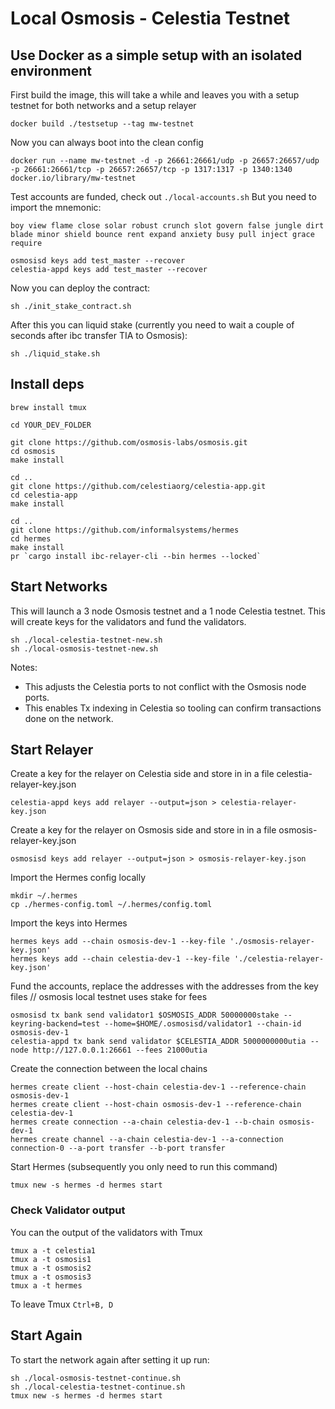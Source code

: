 # Local Osmosis - Celestia Testnet

## Use Docker as a simple setup with an isolated environment

First build the image, this will take a while and leaves you with a setup testnet for both networks and a setup relayer

```
docker build ./testsetup --tag mw-testnet
```

Now you can always boot into the clean config

```
docker run --name mw-testnet -d -p 26661:26661/udp -p 26657:26657/udp -p 26661:26661/tcp -p 26657:26657/tcp -p 1317:1317 -p 1340:1340 docker.io/library/mw-testnet
```

Test accounts are funded, check out `./local-accounts.sh`
But you need to import the mnemonic:

```
boy view flame close solar robust crunch slot govern false jungle dirt blade minor shield bounce rent expand anxiety busy pull inject grace require
```

```
osmosisd keys add test_master --recover
celestia-appd keys add test_master --recover
```

Now you can deploy the contract:

```
sh ./init_stake_contract.sh
```

After this you can liquid stake (currently you need to wait a couple of seconds after ibc transfer TIA to Osmosis):

```
sh ./liquid_stake.sh
```

## Install deps

```
brew install tmux

cd YOUR_DEV_FOLDER

git clone https://github.com/osmosis-labs/osmosis.git
cd osmosis
make install

cd ..
git clone https://github.com/celestiaorg/celestia-app.git
cd celestia-app
make install

cd ..
git clone https://github.com/informalsystems/hermes
cd hermes
make install
pr `cargo install ibc-relayer-cli --bin hermes --locked`

```

## Start Networks

This will launch a 3 node Osmosis testnet and a 1 node Celestia testnet.
This will create keys for the validators and fund the validators.

```
sh ./local-celestia-testnet-new.sh
sh ./local-osmosis-testnet-new.sh
```

Notes:

- This adjusts the Celestia ports to not conflict with the Osmosis node ports.
- This enables Tx indexing in Celestia so tooling can confirm transactions done on the network.

## Start Relayer

Create a key for the relayer on Celestia side and store in in a file celestia-relayer-key.json

```
celestia-appd keys add relayer --output=json > celestia-relayer-key.json
```

Create a key for the relayer on Osmosis side and store in in a file osmosis-relayer-key.json

```
osmosisd keys add relayer --output=json > osmosis-relayer-key.json
```

Import the Hermes config locally

```
mkdir ~/.hermes
cp ./hermes-config.toml ~/.hermes/config.toml
```

Import the keys into Hermes

```
hermes keys add --chain osmosis-dev-1 --key-file './osmosis-relayer-key.json'
hermes keys add --chain celestia-dev-1 --key-file './celestia-relayer-key.json'
```

Fund the accounts, replace the addresses with the addresses from the key files
// osmosis local testnet uses stake for fees

```
osmosisd tx bank send validator1 $OSMOSIS_ADDR 50000000stake --keyring-backend=test --home=$HOME/.osmosisd/validator1 --chain-id osmosis-dev-1
celestia-appd tx bank send validator $CELESTIA_ADDR 5000000000utia --node http://127.0.0.1:26661 --fees 21000utia
```

Create the connection between the local chains

```
hermes create client --host-chain celestia-dev-1 --reference-chain osmosis-dev-1
hermes create client --host-chain osmosis-dev-1 --reference-chain celestia-dev-1
hermes create connection --a-chain celestia-dev-1 --b-chain osmosis-dev-1
hermes create channel --a-chain celestia-dev-1 --a-connection connection-0 --a-port transfer --b-port transfer
```

Start Hermes (subsequently you only need to run this command)

```
tmux new -s hermes -d hermes start
```

### Check Validator output

You can the output of the validators with Tmux

```
tmux a -t celestia1
tmux a -t osmosis1
tmux a -t osmosis2
tmux a -t osmosis3
tmux a -t hermes
```

To leave Tmux `Ctrl+B, D`

## Start Again

To start the network again after setting it up run:

```
sh ./local-osmosis-testnet-continue.sh
sh ./local-celestia-testnet-continue.sh
tmux new -s hermes -d hermes start
```
